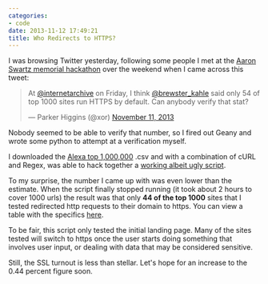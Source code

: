 ```yaml
---
categories:
- code
date: 2013-11-12 17:49:21
title: Who Redirects to HTTPS?
---
```


<!-- {{site.image_url}}/{{page.id | replace: '/','-' | remove_first: '-'}}/image.jpg -->

I was browsing Twitter yesterday, following some people I met at the
[Aaron Swartz memorial hackathon](https://www.noisebridge.net/wiki/Worldwide_Aaron_Swartz_Memorial_Hackathons)
over the weekend when I came across this tweet:

<blockquote class="twitter-tweet"><p>At <a href="https://twitter.com/internetarchive">@internetarchive</a> on Friday, I think <a href="https://twitter.com/brewster_kahle">@brewster_kahle</a> said only 54 of top 1000 sites run HTTPS by default. Can anybody verify that stat?</p>&mdash; Parker Higgins (@xor) <a href="https://twitter.com/xor/statuses/399959103209873409">November 11, 2013</a></blockquote>
<script async src="//platform.twitter.com/widgets.js" charset="utf-8"></script>

Nobody seemed to be able to verify that number, so I fired out Geany and
wrote some python to attempt at a verification myself.

<!--more-->

I downloaded the [Alexa top 1,000,000](http://s3.amazonaws.com/alexa-static/top-1m.csv.zip)
.csv and with a combination of cURL and Regex, was able to hack together
a [working albeit ugly script](http://toxiccode.com/misc/httpscheck/httpscheck.py).

To my surprise, the number I came up with was even lower than the estimate.
When the script finally stopped running (it took about 2 hours to cover 1000
urls) the result was that only **44 of the top 1000** sites that I tested
redirected http requests to their domain to https. You can view
a table with the specifics [here](http://toxiccode.com/misc/httpscheck/).

To be fair, this script only tested the initial landing page. Many of the
sites tested will switch to https once the user starts doing something
that involves user input, or dealing with data that may be considered sensitive.

Still, the SSL turnout is less than stellar. Let's hope for an increase to the
0.44 percent figure soon.
